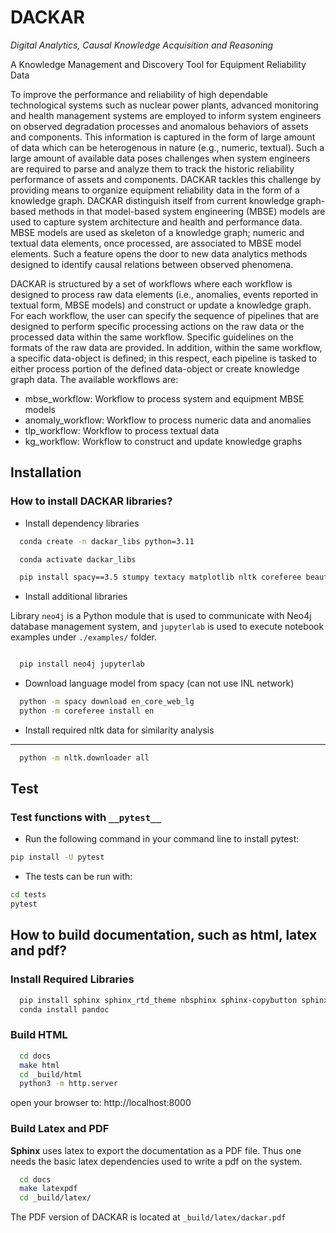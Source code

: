 # DACKAR
*Digital Analytics, Causal Knowledge Acquisition and Reasoning*

A Knowledge Management and Discovery Tool for Equipment Reliability Data

To improve the performance and reliability of high dependable technological systems such as nuclear power plants, advanced monitoring and health management systems are employed to inform system engineers on observed degradation processes and anomalous behaviors of assets and components. This information is captured in the form of large amount of data which can be heterogenous in nature (e.g., numeric, textual). Such a large amount of available data poses challenges when system engineers are required to parse and analyze them to track the historic reliability performance of assets and components. DACKAR tackles this challenge by providing means to organize equipment reliability data in the form of a knowledge graph. DACKAR distinguish itself from current knowledge graph-based methods in that model-based system engineering (MBSE) models are used to capture system architecture and health and performance data. MBSE models are used as skeleton of a knowledge graph; numeric and textual data elements, once processed, are associated to MBSE model elements. Such a feature opens the door to new data analytics methods designed to identify causal relations between observed phenomena.

DACKAR is structured by a set of workflows where each workflow is designed to process raw data elements (i.e., anomalies, events reported in textual form, MBSE models) and construct or update a knowledge graph. For each workflow, the user can specify the sequence of pipelines that are designed to perform specific processing actions on the raw data or the processed data within the same workflow. Specific guidelines on the formats of the raw data are provided. In addition, within the same workflow, a specific data-object is defined; in this respect, each pipeline is tasked to either process portion of the defined data-object or create knowledge graph data. The available workflows are:
* mbse_workflow: Workflow to process system and equipment MBSE models
* anomaly_workflow:	Workflow to process numeric data and anomalies
* tlp_workflow: Workflow to process textual data
* kg_workflow: Workflow to construct and update knowledge graphs

## Installation

### How to install DACKAR libraries?

- Install dependency libraries

```bash
  conda create -n dackar_libs python=3.11

  conda activate dackar_libs

  pip install spacy==3.5 stumpy textacy matplotlib nltk coreferee beautifulsoup4 networkx pysbd tomli numerizer autocorrect pywsd openpyxl quantulum3[classifier] numpy==1.26 scikit-learn pyspellchecker contextualSpellCheck pandas
```

- Install additional libraries

Library ``neo4j`` is a Python module that is used to communicate with Neo4j database management system,
and ``jupyterlab`` is used to execute notebook examples under ``./examples/`` folder.

```bash

  pip install neo4j jupyterlab
```

- Download language model from spacy (can not use INL network)

```bash
  python -m spacy download en_core_web_lg
  python -m coreferee install en
```

- Install required nltk data for similarity analysis
--------------------------------------------------------

```bash
  python -m nltk.downloader all
```

## Test

### Test functions with ```__pytest__```

- Run the following command in your command line to install pytest:

```bash
pip install -U pytest
```

- The tests can be run with:

```bash
cd tests
pytest
```

## How to build documentation, such as html, latex and pdf?

### Install Required Libraries

```bash
  pip install sphinx sphinx_rtd_theme nbsphinx sphinx-copybutton sphinx-autoapi
  conda install pandoc
```

### Build HTML

```bash
  cd docs
  make html
  cd _build/html
  python3 -m http.server
```

open your browser to: http://localhost:8000

### Build Latex and PDF

__Sphinx__ uses latex to export the documentation as a PDF file. Thus one needs the basic
latex dependencies used to write a pdf on the system.

```bash
  cd docs
  make latexpdf
  cd _build/latex/
```

The PDF version of DACKAR is located at ``_build/latex/dackar.pdf``
